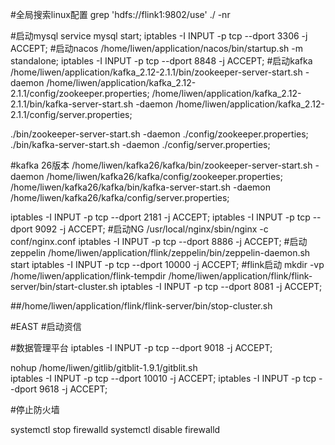 
#全局搜索linux配置
 grep   'hdfs://flink1:9802/use' ./ -nr

#启动mysql
service mysql start;
iptables -I INPUT -p tcp --dport 3306 -j ACCEPT;
#启动nacos
/home/liwen/application/nacos/bin/startup.sh -m standalone;
iptables -I INPUT -p tcp --dport 8848 -j ACCEPT;
#启动kafka
/home/liwen/application/kafka_2.12-2.1.1/bin/zookeeper-server-start.sh  -daemon /home/liwen/application/kafka_2.12-2.1.1/config/zookeeper.properties;
/home/liwen/application/kafka_2.12-2.1.1/bin/kafka-server-start.sh -daemon  /home/liwen/application/kafka_2.12-2.1.1/config/server.properties;


./bin/zookeeper-server-start.sh  -daemon ./config/zookeeper.properties;
./bin/kafka-server-start.sh -daemon  ./config/server.properties;

#kafka 26版本
/home/liwen/kafka26/kafka/bin/zookeeper-server-start.sh  -daemon /home/liwen/kafka26/kafka/config/zookeeper.properties;
/home/liwen/kafka26/kafka/bin/kafka-server-start.sh -daemon  /home/liwen/kafka26/kafka/config/server.properties;

iptables -I INPUT -p tcp --dport 2181 -j ACCEPT;
iptables -I INPUT -p tcp --dport 9092 -j ACCEPT;
#启动NG
/usr/local/nginx/sbin/nginx -c conf/nginx.conf
iptables -I INPUT -p tcp --dport 8886 -j ACCEPT;
#启动zeppelin
/home/liwen/application/flink/zeppelin/bin/zeppelin-daemon.sh start 
iptables -I INPUT -p tcp --dport 10000 -j ACCEPT;
#flink启动
mkdir -vp /home/liwen/application/flink-tempdir
/home/liwen/application/flink/flink-server/bin/start-cluster.sh 
iptables -I INPUT -p tcp --dport 8081 -j ACCEPT;

##/home/liwen/application/flink/flink-server/bin/stop-cluster.sh

#EAST
#启动资信

#数据管理平台
iptables -I INPUT -p tcp --dport 9018 -j ACCEPT;


nohup /home/liwen/gitlib/gitblit-1.9.1/gitblit.sh  
iptables -I INPUT -p tcp --dport 10010 -j ACCEPT;
iptables -I INPUT -p tcp --dport 9618 -j ACCEPT;



#停止防火墙

systemctl stop firewalld
systemctl disable firewalld

#
